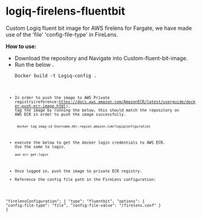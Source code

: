 # logiq-firelens-fluentbit
Custom Logiq fluent bit image for AWS firelens for Fargate, we have made use of the  'file' 'config-file-type' in FireLens.

**How to use:**
- Download the repository and Navigate into Custom-fluent-bit-image.
- Run the below .
  <pre><code>Docker build -t Logiq-config .  <code><pre>
- In order to push the image to AWS Private registry(reference:https://docs.aws.amazon.com/AmazonECR/latest/userguide/docker-push-ecr-image.html), tag the image by running the below, this should match the repository on AWS ECR in order to push the image successfully.
   <pre><code> docker tag imag-id Username.dkr.region.amazon.com/logiqconfiguration </code></pre>
- execute the below to get the docker login credentials to AWS ECR. Use the same to login.
  <pre><code>aws ecr get-login </code></pre>
- Once logged in, push the image to private ECR registry.
- Reference the config file path in the FireLens configuration:

"firelensConfiguration": {
    "type": "fluentbit",
    "options": {
        "config-file-type": "file",
        "config-file-value": "/firelens.conf"
    }
}
